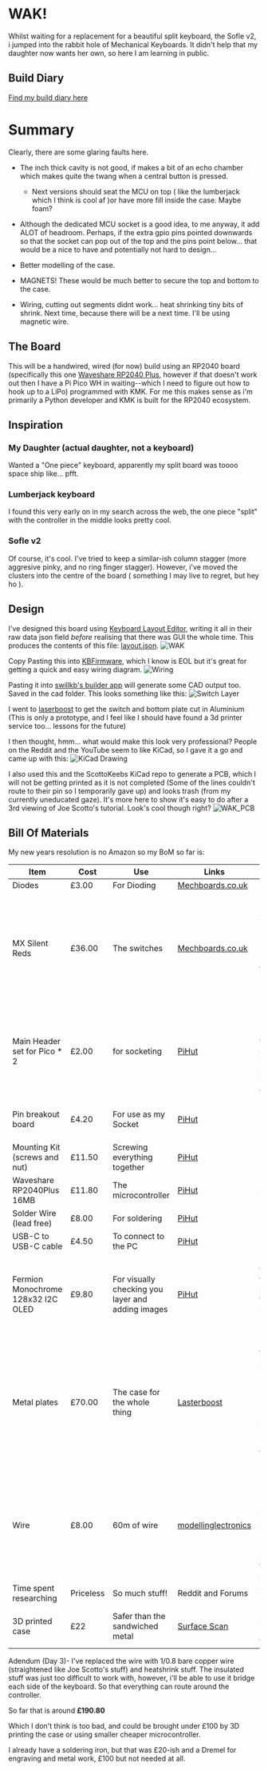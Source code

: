 # WAK!

Whilst waiting for a replacement for a beautiful split keyboard, the Sofle v2, i jumped into the rabbit hole of Mechanical Keyboards. It didn't help that my daughter now wants her own, so here I am learning in public.

## Build Diary
[Find my build diary here](diary/diary.md)

# Summary
Clearly, there are some glaring faults here.
- The inch thick cavity is not good, if makes a bit of an echo chamber which makes quite the twang when a central button is pressed.
    - Next versions should seat the MCU on top ( like the lumberjack which I think is cool af )or have more fill inside the case. Maybe foam?

- Although the dedicated MCU socket is a good idea, to me anyway, it add ALOT of headroom. Perhaps, if the extra gpio pins pointed downwards so that the socket can pop out of the top and the pins point below... that would be a nice to have and potentially not hard to design...

- Better modelling of the case.

- MAGNETS! These would be much better to secure the top and bottom to the case.

- Wiring, cutting out segments didnt work... heat shrinking tiny bits of shrink. Next time, because there will be a next time. I'll be using magnetic wire.

## The Board
This will be a handwired, wired (for now) build using an RP2040 board (specifically this one [Waveshare RP2040 Plus](https://thepihut.com/products/rp2040-plus?variant=42405935612099), however if that doesn't work out then I have a Pi Pico WH in waiting--which I need to figure out how to hook up to a LiPo) programmed with KMK. For me this makes sense as i'm primarily a Python developer and KMK is built for the RP2040 ecosystem.

## Inspiration
### My Daughter (actual daughter, not a keyboard)
Wanted a "One piece" keyboard, apparently my split board was toooo space ship like... pfft.

### Lumberjack keyboard
I found this very early on in my search across the web, the one piece "split" with the controller in the middle looks pretty cool.

### Sofle v2
Of course, it's cool. I've tried to keep a similar-ish column stagger (more aggresive pinky, and no ring finger stagger). However, i've moved the clusters into the centre of the board ( something I may live to regret, but hey ho ).

## Design

I've designed this board using [Keyboard Layout Editor](http://www.keyboard-layout-editor.com/), writing it all in their raw data json field _before_ realising that there was GUI the whole time. This produces the contents of this file: [layout.json](data/layout.json).
![WAK](Images/what-a-keyboard-(wak).png)

Copy Pasting this into [KBFirmware](https://kbfirmware.com/), which I know is EOL but it's great for getting a quick and easy wiring diagram.
![Wiring](Images/WAKwiring.png)

Pasting it into [swillkb's builder app](http://builder.swillkb.com/) will generate some CAD output too. Saved in the cad folder. This looks something like this:
![Switch Layer](Images/SwitchLayer.png)

I went to [laserboost](https://www.laserboost.com/en/create) to get the switch and bottom plate cut in Aluminium (This is only a prototype, and I feel like I should have found a 3d printer service too... lessons for the future)

I then thought, hmm... what would make this look very professional? People on the Reddit and the YouTube seem to like KiCad, so I gave it a go and came up with this:
![KiCad Drawing](Images/KiCad.png)

I also used this and the ScottoKeebs KiCad repo to generate a PCB, which I will not be getting printed as it is not completed (Some of the lines couldn't route to their pin so I temporarily gave up) and looks trash (from my currently uneducated gaze). It's more here to show it's easy to do after a 3rd viewing of Joe Scotto's tutorial. Look's cool though right?
![WAK_PCB](Images/WAK_pcb.png)

## Bill Of Materials

My new years resolution is no Amazon so my BoM so far is:

| Item | Cost | Use | Links | Notes |
|---|---|---|---|---|
| Diodes | £3.00 | For Dioding | [Mechboards.co.uk](https://mechboards.co.uk/collections/diodes/products/throughhole-diodes) | |
| MX Silent Reds | £36.00 | The switches | [Mechboards.co.uk](https://mechboards.co.uk/products/cherry-mx-silent-red?variant=41880305172685_) | Being swapped out for Gateron Oil Kings in my Sofle V2, they were on a 25% sale Bargin! |
| Main Header set for Pico * 2| £2.00 | for socketing | [PiHut](https://thepihut.com/products/male-headers-for-raspberry-pi-pico?variant=37979561001155) | *2 so i have a spare, fat fingers and tiny electronics don't go will together | 
| Pin breakout board | £4.20 | For use as my Socket | [PiHut](https://thepihut.com/products/pin-breakout-for-the-raspberry-pi-pico?variant=41952340508867) |Better than hotgluing header sets |
| Mounting Kit (screws and nut) | £11.50 | Screwing everything together | [PiHut](https://thepihut.com/products/mounting-kit-screws-and-nuts?variant=27740827601) ||
| Waveshare RP2040Plus 16MB | £11.80 | The microcontroller | [PiHut](https://thepihut.com/products/rp2040-plus?variant=42405935612099) | Only for a wired build |
| Solder Wire (lead free) | £8.00 | For soldering | [PiHut](https://thepihut.com/products/solder-wire-sac305-rohs-lead-free-0-5mm-02-diameter?variant=27739691025) ||
| USB-C to USB-C cable | £4.50 | To connect to the PC | [PiHut](https://thepihut.com/products/usb-c-to-usb-c-cable-1m?variant=42520365596867) ||
| Fermion Monochrome 128x32 I2C OLED | £9.80 | For visually checking you layer and adding images | [PiHut](https://thepihut.com/products/fermion-monochrome-0-91-128x32-i2c-oled-display-with-chip-pad?variant=42046348394691) | Dont hold the pins to the back of this for testing, you will slowly burn...|
| Metal plates | £70.00 | The case for the whole thing | [Lasterboost](https://www.laserboost.com/en/create) | I only got the switch and bottom plate, but really I should have just gone for a 3D printer service for this prototype |
| Wire | £8.00 | 60m of wire | [modellinglectronics](https://www.modellingelectronics.co.uk/products/solid-connecting-wire-1-0.6mm/) | 6 colours, 10m each not bad. Means I can have colour coded rows and columns for each area |
| Time spent researching | Priceless | So much stuff! | Reddit and Forums | Just so much... |
| 3D printed case | £22 | Safer than the sandwiched metal | [Surface Scan](https://www.surfacescan.co.uk/) | Pretty cool, find in the cad folder|

Adendum (Day 3)- I've replaced the wire with 1/0.8 bare copper wire (straightened like Joe Scotto's stuff) and heatshrink stuff. The insulated stuff was just too difficult to work with, however, i'll be able to use it bridge each side of the keyboard. So that everything can route around the controller.

So far that is around **£190.80**

Which I don't think is too bad, and could be brought under £100 by 3D printing the case or using smaller cheaper microcontroller.

I already have a soldering iron, but that was £20-ish and a Dremel for engraving and metal work, £100 but not needed at all.